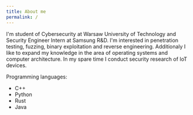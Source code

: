 ```yaml
---
title: About me
permalink: /
---
```


I'm student of Cybersecurity at Warsaw University of Technology and Security Engineer Intern at Samsung R&D. I'm interested in penetration testing, fuzzing, binary exploitation and reverse engineering. Additionaly I like to expand my knowledge in the area of operating systems and computer architecture. In my spare time I conduct security research of IoT devices.

Programming languages:

* C++
* Python
* Rust
* Java
  



